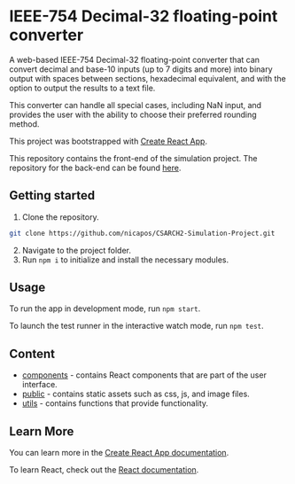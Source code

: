 # IEEE-754 Decimal-32 floating-point converter

A web-based IEEE-754 Decimal-32 floating-point converter that can convert decimal and base-10 inputs (up to 7 digits and more) into binary output with spaces between sections, hexadecimal equivalent, and with the option to output the results to a text file. 

This converter can handle all special cases, including NaN input, and provides the user with the ability to choose their preferred rounding method.

This project was bootstrapped with [Create React App](https://github.com/facebook/create-react-app).

This repository contains the front-end of the simulation project. The repository for the back-end can be found [here](https://github.com/nicapos/CSARCH2-Simulation-Project-backend).

## Getting started
1. Clone the repository.
```bash
git clone https://github.com/nicapos/CSARCH2-Simulation-Project.git
```
2. Navigate to the project folder.
3. Run `npm i` to initialize and install the necessary modules.

## Usage

To run the app in development mode, run `npm start`.

To launch the test runner in the interactive watch mode, run `npm test`.

## Content

* [components](/src/components) - contains React components that are part of the user interface.
* [public](/public/) - contains static assets such as css, js, and image files.
* [utils](/src/utils) - contains functions that provide functionality.

## Learn More

You can learn more in the [Create React App documentation](https://facebook.github.io/create-react-app/docs/getting-started).

To learn React, check out the [React documentation](https://reactjs.org/).
